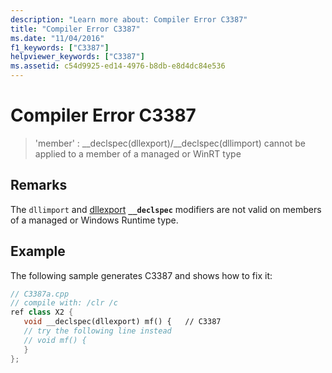```yaml
---
description: "Learn more about: Compiler Error C3387"
title: "Compiler Error C3387"
ms.date: "11/04/2016"
f1_keywords: ["C3387"]
helpviewer_keywords: ["C3387"]
ms.assetid: c54d9925-ed14-4976-b8db-e8d4dc84e536
---
```

# Compiler Error C3387

> 'member' : __declspec(dllexport)/\__declspec(dllimport) cannot be applied to a member of a managed or WinRT type

## Remarks

The `dllimport` and [dllexport](../../cpp/dllexport-dllimport.md) **`__declspec`** modifiers are not valid on members of a managed or Windows Runtime type.

## Example

The following sample generates C3387 and shows how to fix it:

```cpp
// C3387a.cpp
// compile with: /clr /c
ref class X2 {
   void __declspec(dllexport) mf() {   // C3387
   // try the following line instead
   // void mf() {
   }
};
```
